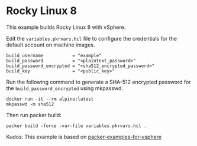 # Rocky Linux 8 

This example builds Rocky Linux 8 with vSphere.

Edit the `variables.pkrvars.hcl` file to configure the credentials for the default account on machine images.

```hcl title="variables.pkrvars.hcl"
build_username           = "example"
build_password           = "<plaintext_password>"
build_password_encrypted = "<sha512_encrypted_password>"
build_key                = "<public_key>"
```

Run the following command to generate a SHA-512 encrypted password for the `build_password_encrypted` using mkpasswd.

```shell
docker run -it --rm alpine:latest
mkpasswd -m sha512
```

Then run packer build:

```
packer build -force -var-file variables.pkrvars.hcl .
```

Kudos: This example is based on [packer-examples-for-vsphere](https://github.com/vmware-samples/packer-examples-for-vsphere/tree/main/builds/linux/rocky/8)